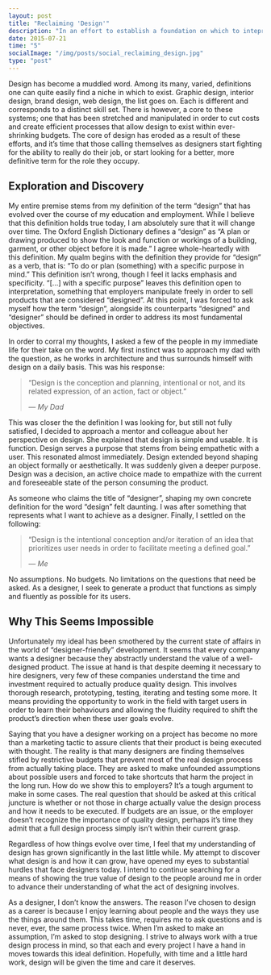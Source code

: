 ```yaml
---
layout: post
title: "Reclaiming 'Design'"
description: "In an effort to establish a foundation on which to intepret design as a career path, I found myself conflicted with the definitions of the word and how it is perceived in daily life."
date: 2015-07-21
time: "5"
socialImage: "/img/posts/social_reclaiming_design.jpg"
type: "post"
---
```

Design has become a muddled word. Among its many, varied, definitions one can quite easily find a niche in which to exist. Graphic design, interior design, brand design, web design, the list goes on. Each is different and corresponds to a distinct skill set. There is however, a core to these systems; one that has been stretched and manipulated in order to cut costs and create efficient processes that allow design to exist within ever-shrinking budgets. The core of design has eroded as a result of these efforts, and it’s time that those calling themselves as designers start fighting for the ability to really do their job, or start looking for a better, more definitive term for the role they occupy.

## Exploration and Discovery

My entire premise stems from my definition of the term “design” that has evolved over the course of my education and employment. While I believe that this definition holds true today, I am absolutely sure that it will change over time. The Oxford English Dictionary defines a “design” as “A plan or drawing produced to show the look and function or workings of a building, garment, or other object before it is made.” I agree whole-heartedly with this definition. My qualm begins with the definition they provide for “design” as a verb, that is: “To do or plan (something) with a specific purpose in mind.” This definition isn’t wrong, though I feel it lacks emphasis and specificity. “[…] with a specific purpose” leaves this definition open to interpretation, something that employers manipulate freely in order to sell products that are considered “designed”. At this point, I was forced to ask myself how the term “design”, alongside its counterparts “designed” and “designer” should be defined in order to address its most fundamental objectives.

In order to corral my thoughts, I asked a few of the people in my immediate life for their take on the word. My first instinct was to approach my dad with the question, as he works in architecture and thus surrounds himself with design on a daily basis. This was his response:

>“Design is the conception and planning, intentional or not, and its related expression, of an action, fact or object.”
>
>_&mdash; My Dad_

This was closer the the definition I was looking for, but still not fully satisfied, I decided to approach a mentor and colleague about her perspective on design. She explained that design is simple and usable. It is function. Design serves a purpose that stems from being empathetic with a user. This resonated almost immediately. Design extended beyond shaping an object formally or aesthetically. It was suddenly given a deeper purpose. Design was a decision, an active choice made to empathize with the current and foreseeable state of the person consuming the product.

As someone who claims the title of “designer”, shaping my own concrete definition for the word “design” felt daunting. I was after something that represents what I want to achieve as a designer. Finally, I settled on the following:

>“Design is the intentional conception and/or iteration of an idea that prioritizes user needs in order to facilitate meeting a defined goal.”
>
>_&mdash; Me_

No assumptions. No budgets. No limitations on the questions that need be asked. As a designer, I seek to generate a product that functions as simply and fluently as possible for its users.

## Why This Seems Impossible

Unfortunately my ideal has been smothered by the current state of affairs in the world of “designer-friendly” development. It seems that every company wants a designer because they abstractly understand the value of a well-designed product. The issue at hand is that despite deeming it necessary to hire designers, very few of these companies understand the time and investment required to actually produce quality design. This involves thorough research, prototyping, testing, iterating and testing some more. It means providing the opportunity to work in the field with target users in order to learn their behaviours and allowing the fluidity required to shift the product’s direction when these user goals evolve.

Saying that you have a designer working on a project has become no more than a marketing tactic to assure clients that their product is being executed with thought. The reality is that many designers are finding themselves stifled by restrictive budgets that prevent most of the real design process from actually taking place. They are asked to make unfounded assumptions about possible users and forced to take shortcuts that harm the project in the long run.
How do we show this to employers? It’s a tough argument to make in some cases. The real question that should be asked at this critical juncture is whether or not those in charge actually value the design process and how it needs to be executed. If budgets are an issue, or the employer doesn’t recognize the importance of quality design, perhaps it’s time they admit that a full design process simply isn’t within their current grasp.

Regardless of how things evolve over time, I feel that my understanding of design has grown significantly in the last little while. My attempt to discover what design is and how it can grow, have opened my eyes to substantial hurdles that face designers today. I intend to continue searching for a means of showing the true value of design to the people around me in order to advance their understanding of what the act of designing involves.

As a designer, I don’t know the answers. The reason I’ve chosen to design as a career is because I enjoy learning about people and the ways they use the things around them. This takes time, requires me to ask questions and is never, ever, the same process twice. When I’m asked to make an assumption, I’m asked to stop designing. I strive to always work with a true design process in mind, so that each and every project I have a hand in moves towards this ideal definition. Hopefully, with time and a little hard work, design will be given the time and care it deserves.
